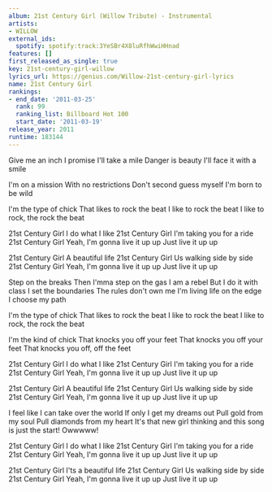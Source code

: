 ```yaml
---
album: 21st Century Girl (Willow Tribute) - Instrumental
artists:
- WILLOW
external_ids:
  spotify: spotify:track:3YeSBr4X8luRfhWwiHHnad
features: []
first_released_as_single: true
key: 21st-century-girl-willow
lyrics_url: https://genius.com/Willow-21st-century-girl-lyrics
name: 21st Century Girl
rankings:
- end_date: '2011-03-25'
  rank: 99
  ranking_list: Billboard Hot 100
  start_date: '2011-03-19'
release_year: 2011
runtime: 183144
---
```

Give me an inch
I promise I'll take a mile
Danger is beauty
I'll face it with a smile

I'm on a mission
With no restrictions
Don't second guess myself
I'm born to be wild

I'm the type of chick
That likes to rock the beat
I like to rock the beat
I like to rock, the rock the beat

21st Century Girl
I do what I like
21st Century Girl
I'm taking you for a ride
21st Century Girl
Yeah, I'm gonna live it up up
Just live it up up

21st Century Girl
A beautiful life
21st Century Girl
Us walking side by side
21st Century Girl
Yeah, I'm gonna live it up up
Just live it up up


Step on the breaks
Then I'mma step on the gas
I am a rebel
But I do it with class
I set the boundaries
The rules don't own me
I'm living life on the edge
I choose my path


I'm the type of chick
That likes to rock the beat
I like to rock the beat
I like to rock, the rock the beat

I'm the kind of chick
That knocks you off your feet
That knocks you off your feet
That knocks you off, off the feet


21st Century Girl
I do what I like
21st Century Girl
I'm taking you for a ride
21st Century Girl
Yeah, I'm gonna live it up up
Just live it up up

21st Century Girl
A beautiful life
21st Century Girl
Us walking side by side
21st Century Girl
Yeah, I'm gonna live it up up
Just live it up up


I feel like I can take over the world
If only I get my dreams out
Pull gold from my soul
Pull diamonds from my heart
It's that new girl thinking and this song is just the start!
Owwwww!

21st Century Girl
I do what I like
21st Century Girl
I'm taking you for a ride
21st Century Girl
Yeah, I'm gonna live it up up
Just live it up up

21st Century Girl
I'ts a beautiful life
21st Century Girl
Us walking side by side
21st Century Girl
Yeah, I'm gonna live it up up
Just live it up up
